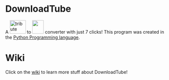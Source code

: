 # DownloadTube
A <img src="https://1000logos.net/wp-content/uploads/2021/04/YouTube-logo.png" alt="tribute" style="width:50px;height:42px;"></a> to <img src="https://img.api.video/recover_deleted_mp4_3b2f061ba4.png" style="width:36px;height:42px;"> converter with just 7 clicks! This program was created in the <a href="https://www.python.org">Python Programming language</a>.
# Wiki
Click on the <a href="https://github.com/bagoflays/DownloadTube/wiki">wiki</a> to learn more stuff about DownloadTube!
